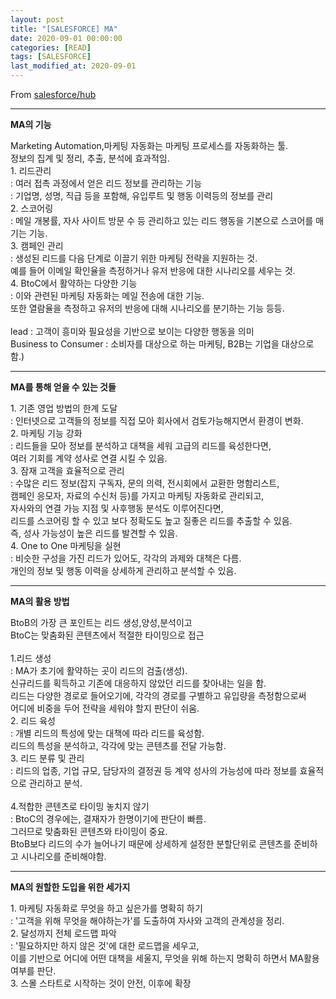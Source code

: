 ```yaml
---
layout: post
title: "[SALESFORCE] MA"
date: 2020-09-01 00:00:00
categories: [READ]
tags: [SALESFORCE]
last_modified_at: 2020-09-01
---
```


From [salesforce/hub](https://www.salesforce.com/kr/hub/)

---

__MA의 기능__

<p>
Marketing Automation,마케팅 자동화는 마케팅 프로세스를 자동화하는 툴.
<br>정보의 집계 및 정리, 추출, 분석에 효과적임.
<br>1. 리드관리
<br>: 여러 접촉 과정에서 얻은 리드 정보를 관리하는 기능
<br>: 기업명, 성명, 직급 등을 포함해, 유입루트 및 행동 이력등의 정보를 관리
<br>2. 스코어링
<br>: 메일 개봉률, 자사 사이트 방문 수 등 관리하고 있는 리드 행동을 기본으로 스코어를 매기는 기능.
<br>3. 캠페인 관리
<br>: 생성된 리드를 다음 단계로 이끌기 위한 마케팅 전략을 지원하는 것.
<br>예를 들어 이메일 확인율을 측정하거나 유저 반응에 대한 시나리오를 세우는 것.
<br>4. BtoC에서 활약하는 다양한 기능
<br>: 이와 관련된 마케팅 자동화는 메일 전송에 대한 기능.
<br>또한 열람율을 측정하고 유저의 반응에 대해 시나리오를 분기하는 기능 등등.
<br>
<br>lead : 고객이 흥미와 필요성을 기반으로 보이는 다양한 행동을 의미
<br>Business to Consumer : 소비자를 대상으로 하는 마케팅, B2B는 기업을 대상으로 함.)
</p>

---

__MA를 통해 얻을 수 있는 것들__

<p>
1. 기존 영업 방법의 한계 도달
<br>: 인터넷으로 고객들의 정보를 직접 모아 회사에서 검토가능해지면서 환경이 변화.
<br>2. 마케팅 기능 강화
<br>: 리드들을 모아 정보를 분석하고 대책을 세워 고급의 리드를 육성한다면,
<br>여러 기회를 계약 성사로 연결 시킬 수 있음.
<br>3. 잠재 고객을 효율적으로 관리
<br>: 수많은 리드 정보(잡지 구독자, 문의 의력, 전시회에서 교환한 명함리스트,
<br>캠페인 응모자, 자료의 수신처 등)를 가지고 마케팅 자동화로 관리되고,
<br>자사와의 연결 가능 지점 및 사후행동 분석도 이루어진다면,
<br>리드를 스코어링 할 수 있고 보다 정확도도 높고 질좋은 리드를 추출할 수 있음.
<br>즉, 성사 가능성이 높은 리드를 발견할 수 있음.
<br>4. One to One 마케팅을 실현
<br>: 비슷한 구성을 가진 리드가 있어도, 각각의 과제와 대책은 다름.
<br>개인의 정보 및 행동 이력을 상세하게 관리하고 분석할 수 있음.
</p>

---

__MA의 활용 방법__

<p>
BtoB의 가장 큰 포인트는 리드 생성,양성,분석이고
<br>BtoC는 맞춤화된 콘텐츠에서 적절한 타이밍으로 접근
<br>
<br>1.리드 생성
<br>: MA가 초기에 활약하는 곳이 리드의 검출(생성).
<br>신규리드를 획득하고 기존에 대응하지 않았던 리드를 찾아내는 일을 함.
<br>리드는 다양한 경로로 들어오기에, 각각의 경로를 구별하고 유입량을 측정함으로써
<br>어디에 비중을 두어 전략을 세워야 할지 판단이 쉬움.
<br>2. 리드 육성
<br>: 개별 리드의 특성에 맞는 대책에 따라 리드를 육성함.
<br>리드의 특성을 분석하고, 각각에 맞는 콘텐츠를 전달 가능함.
<br>3. 리드 분류 및 관리
<br>: 리드의 업종, 기업 규모, 담당자의 결정권 등 계약 성사의 가능성에 따라 정보를 효율적으로 관리하고 분석.
<br>
<br>4.적합한 콘텐츠로 타이밍 놓치지 않기
<br>: BtoC의 경우에는, 결재자가 한명이기에 판단이 빠름.
<br>그러므로 맞춤화된 콘텐츠와 타이밍이 중요.
<br>BtoB보다 리드의 수가 늘어나기 때문에 상세하게 설정한 분할단위로 콘텐츠를 준비하고 시나리오를 준비해야함.
</p>

---

__MA의 원할한 도입을 위한 세가지__
<p>
1. 마케팅 자동화로 무엇을 하고 싶은가를 명확히 하기
<br>: '고객을 위해 무엇을 해야하는가'를 도출하여 자사와 고객의 관계성을 정리.
<br>2. 달성까지 전체 로드맵 파악
<br>: '필요하지만 하지 않은 것'에 대한 로드맵을 세우고,
<br>이를 기반으로 어디에 어떤 대책을 세울지, 무엇을 위해 하는지 명확히 하면서 MA활용 여부를 판단.
<br>3. 스몰 스타트로 시작하는 것이 안전, 이후에 확장
</p>



<br>
<br>



